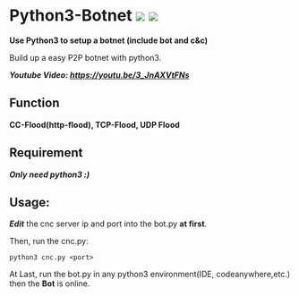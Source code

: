 # Python3-Botnet ![](https://img.shields.io/badge/Version-1.0-brightgreen.svg)  ![](https://img.shields.io/badge/license-GPL3.0-blue.svg)
**Use Python3 to setup a botnet (include bot and c&amp;c)**

Build up a easy P2P botnet with python3.

***Youtube Video: https://youtu.be/3_JnAXVtFNs***

## Function

**CC-Flood(http-flood), TCP-Flood, UDP Flood**

## Requirement
***Only need python3 :)***

## Usage:
***Edit*** the cnc server ip and port into the bot.py **at first**.

Then, run the cnc.py:

    python3 cnc.py <port>
    
At Last, run the bot.py in any python3 environment(IDE, codeanywhere,etc.) then the **Bot** is online.
